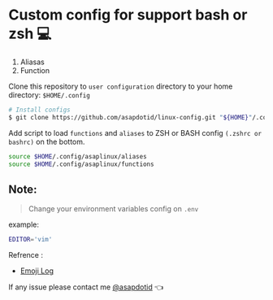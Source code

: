 # Custom config for support bash or zsh :computer:

1. Aliasas
1. Function

Clone this repository to `user configuration` directory to your home directory: `$HOME/.config`

```bash
# Install configs
$ git clone https://github.com/asapdotid/linux-config.git "${HOME}"/.config/asaplinux
```

Add script to load `functions` and `aliases` to ZSH or BASH config `(.zshrc or bashrc)` on the bottom.

```bash
source $HOME/.config/asaplinux/aliases
source $HOME/.config/asaplinux/functions
```

## Note:

> Change your environment variables config on `.env`

example:

```bash
EDITOR='vim'
```

Refrence :

- [Emoji Log](https://github.com/ahmadawais/Emoji-Log)

If any issue please contact me [@asapdotid](mailto:asapdotid@gmail.com) :point_left:
